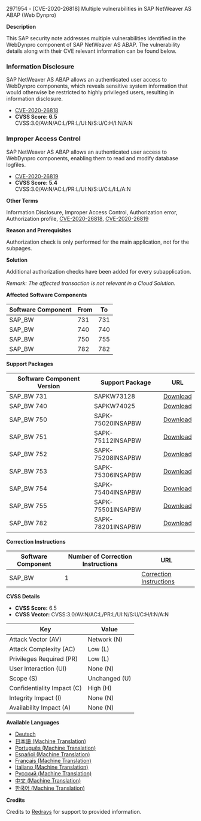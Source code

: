 2971954 - [CVE-2020-26818] Multiple vulnerabilities in SAP NetWeaver AS ABAP (Web Dynpro)

**Description**

This SAP security note addresses multiple vulnerabilities identified in the WebDynpro component of SAP NetWeaver AS ABAP. The vulnerability details along with their CVE relevant information can be found below.

### Information Disclosure

SAP NetWeaver AS ABAP allows an authenticated user access to WebDynpro components, which reveals sensitive system information that would otherwise be restricted to highly privileged users, resulting in information disclosure.

- [CVE-2020-26818](https://cve.mitre.org/cgi-bin/cvename.cgi?name=CVE-2020-26818)
- **CVSS Score: 6.5**  
  CVSS:3.0/AV:N/AC:L/PR:L/UI:N/S:U/C:H/I:N/A:N

### Improper Access Control

SAP NetWeaver AS ABAP allows an authenticated user access to WebDynpro components, enabling them to read and modify database logfiles.

- [CVE-2020-26819](https://cve.mitre.org/cgi-bin/cvename.cgi?name=CVE-2020-26819)
- **CVSS Score: 5.4**  
  CVSS:3.0/AV:N/AC:L/PR:L/UI:N/S:U/C:L/I:L/A:N

**Other Terms**

Information Disclosure, Improper Access Control, Authorization error, Authorization profile, [CVE-2020-26818](https://cve.mitre.org/cgi-bin/cvename.cgi?name=CVE-2020-26818), [CVE-2020-26819](https://cve.mitre.org/cgi-bin/cvename.cgi?name=CVE-2020-26819)

**Reason and Prerequisites**

Authorization check is only performed for the main application, not for the subpages.

**Solution**

Additional authorization checks have been added for every subapplication.

*Remark: The affected transaction is not relevant in a Cloud Solution.*

**Affected Software Components**

| Software Component | From | To |
|--------------------|------|----|
| SAP_BW             | 731  | 731|
| SAP_BW             | 740  | 740|
| SAP_BW             | 750  | 755|
| SAP_BW             | 782  | 782|

**Support Packages**

| Software Component Version | Support Package                | URL                                                                                   |
|----------------------------|--------------------------------|---------------------------------------------------------------------------------------|
| SAP_BW 731                 | SAPKW73128                     | [Download](https://me.sap.com/supportpackage/SAPKW73128)                              |
| SAP_BW 740                 | SAPKW74025                     | [Download](https://me.sap.com/supportpackage/SAPKW74025)                              |
| SAP_BW 750                 | SAPK-75020INSAPBW              | [Download](https://me.sap.com/supportpackage/SAPK-75020INSAPBW)                       |
| SAP_BW 751                 | SAPK-75112INSAPBW              | [Download](https://me.sap.com/supportpackage/SAPK-75112INSAPBW)                       |
| SAP_BW 752                 | SAPK-75208INSAPBW              | [Download](https://me.sap.com/supportpackage/SAPK-75208INSAPBW)                       |
| SAP_BW 753                 | SAPK-75306INSAPBW              | [Download](https://me.sap.com/supportpackage/SAPK-75306INSAPBW)                       |
| SAP_BW 754                 | SAPK-75404INSAPBW              | [Download](https://me.sap.com/supportpackage/SAPK-75404INSAPBW)                       |
| SAP_BW 755                 | SAPK-75501INSAPBW              | [Download](https://me.sap.com/supportpackage/SAPK-75501INSAPBW)                       |
| SAP_BW 782                 | SAPK-78201INSAPBW              | [Download](https://me.sap.com/supportpackage/SAPK-78201INSAPBW)                       |

**Correction Instructions**

| Software Component | Number of Correction Instructions | URL                                                                                  |
|--------------------|-----------------------------------|--------------------------------------------------------------------------------------|
| SAP_BW             | 1                                 | [Correction Instructions](https://me.sap.com/corrins/0002971954/30)                  |

**CVSS Details**

- **CVSS Score:** 6.5
- **CVSS Vector:** CVSS:3.0/AV:N/AC:L/PR:L/UI:N/S:U/C:H/I:N/A:N

| Key                      | Value           |
|--------------------------|-----------------|
| Attack Vector (AV)       | Network (N)     |
| Attack Complexity (AC)   | Low (L)         |
| Privileges Required (PR) | Low (L)         |
| User Interaction (UI)    | None (N)        |
| Scope (S)                | Unchanged (U)   |
| Confidentiality Impact (C)| High (H)        |
| Integrity Impact (I)     | None (N)        |
| Availability Impact (A)  | None (N)        |

**Available Languages**

- [Deutsch](https://me.sap.com/notes/0002971954/D)
- [日本語 (Machine Translation)](https://me.sap.com/notes/0002971954/J)
- [Português (Machine Translation)](https://me.sap.com/notes/0002971954/P)
- [Español (Machine Translation)](https://me.sap.com/notes/0002971954/S)
- [Français (Machine Translation)](https://me.sap.com/notes/0002971954/F)
- [Italiano (Machine Translation)](https://me.sap.com/notes/0002971954/I)
- [Русский (Machine Translation)](https://me.sap.com/notes/0002971954/R)
- [中文 (Machine Translation)](https://me.sap.com/notes/0002971954/1)
- [한국어 (Machine Translation)](https://me.sap.com/notes/0002971954/3)

**Credits**

Credits to [Redrays](https://redrays.io) for support to provided information.